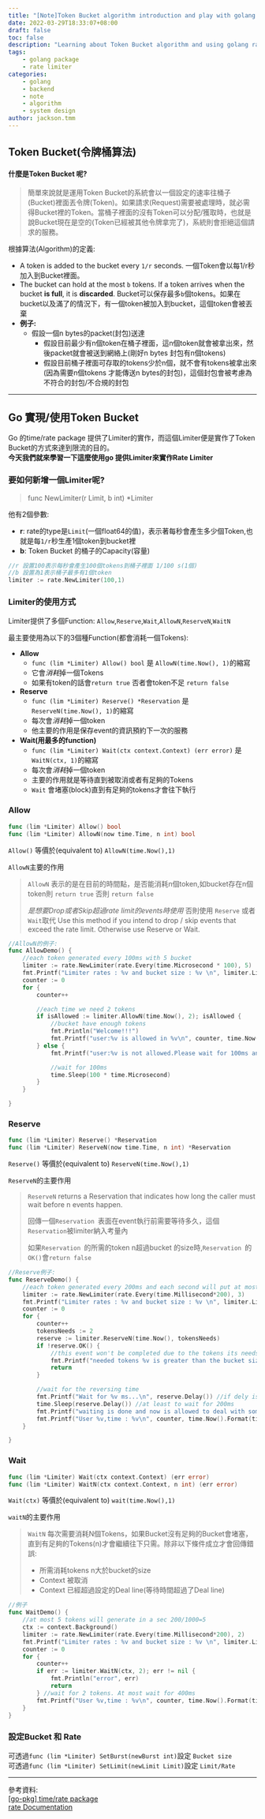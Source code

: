 ```yaml
---
title: "[Note]Token Bucket algorithm introduction and play with golang rate Limiter"
date: 2022-03-29T18:33:07+08:00
draft: false
toc: false
description: "Learning about Token Bucket algorithm and using golang rate package for implementating the limiter"
tags: 
    - golang package
    - rate limiter
categories:
    - golang
    - backend
    - note
    - algorithm
    - system design
author: jackson.tmm
---
```


## Token Bucket(令牌桶算法)

#### 什麼是Token Bucket 呢?

>   簡單來說就是運用Token Bucket的系統會以一個設定的速率往桶子(Bucket)裡面丟令牌(Token)。如果請求(Request)需要被處理時，就必需得Bucket裡的Token。當桶子裡面的沒有Token可以分配/獲取時，也就是說Bucket現在是空的(Token已經被其他令牌拿完了)，系統則會拒絕這個請求的服務。

根據算法(Algorithm)的定義:

*   A token is added to the bucket every `1/r` seconds. 一個Token會以每1/r秒加入到Bucket裡面。
*   The bucket can hold at the most `b` tokens. If a token arrives when the bucket **is full**, it is **discarded**. Bucket可以保存最多`b`個tokens。如果在bucket以及滿了的情況下，有一個token被加入到bucket，這個token會被丟棄
*   **例子:**
    *   假設一個n bytes的packet(封包)送達
        *   假設目前最少有n個token在桶子裡面，這n個token就會被拿出來，然後packet就會被送到網絡上(剛好n bytes 封包有n個tokens)
        *   假設目前桶子裡面可存取的tokens少於n個，就不會有tokens被拿出來(因為需要n個tokens 才能傳送n bytes的封包)，這個封包會被考慮為不符合的封包/不合規的封包

---

## Go 實現/使用Token Bucket 
Go 的time/rate package 提供了Limiter的實作，而這個Limiter便是實作了Token Bucket的方式來達到限流的目的。  
**今天我們就來學習一下這麼使用go 提供Limiter來實作Rate Limiter**  
### 要如何新增一個Limiter呢? 

>   func NewLimiter(r Limit, b int) *Limiter

他有2個參數:

*   **r**: rate的type是`Limit`(一個float64的值)，表示著每秒會產生多少個Token,也就是每`1/r`秒生產1個token到bucket裡
*   **b**: Token Bucket 的桶子的Capacity(容量)

```go
//r 設置100表示每秒會產生100個tokens到桶子裡面 1/100 s(1個)
//b 設置為1表示桶子最多有1個token
limiter := rate.NewLimiter(100,1)
```

### Limiter的使用方式

Limiter提供了多個Function: `Allow`,`Reserve`,`Wait`,`AllowN`,`ReserveN`,`WaitN`

最主要使用為以下的3個種Function(都會消耗一個Tokens): 

*   **Allow**
    *   ```func (lim *Limiter) Allow() bool``` 是 `AllowN(time.Now(), 1)`的縮寫
    *   它會*消耗*掉一個Tokens
    *   如果有token的話會`return true` 否者會token不足 `return false` 
*   **Reserve**
    *   ```func (lim *Limiter) Reserve() *Reservation```  是 ```ReserveN(time.Now(), 1)```的縮寫
    *   每次會*消耗*掉一個token
    *   他主要的作用是保存event的資訊預約下一次的服務
*   **Wait(用最多的function)**
    *   ```func (lim *Limiter) Wait(ctx context.Context) (err error)```  是 ```WaitN(ctx, 1)```的縮寫
    *   每次會*消耗*掉一個token
    *   主要的作用就是等待直到被取消或者有足夠的Tokens
    *   `Wait` 會堵塞(block)直到有足夠的tokens才會往下執行



### Allow

```go
func (lim *Limiter) Allow() bool
func (lim *Limiter) AllowN(now time.Time, n int) bool
```

`Allow()` 等價於(equivalent to) `AllowN(time.Now(),1)`

`AllowN`主要的作用

>   `AllowN` 表示的是在目前的時間點，是否能消耗n個token,如bucket存在n個token則 `return true` 否則 `return false`
>
>   *是想要Drop或者Skip超過rate limit的events時使用* 否則使用 `Reserve` 或者`Wait`取代
>   Use this method if you intend to drop / skip events that exceed the rate limit. Otherwise use Reserve or Wait.

```go
//AllowN的例子:
func AllowDemo() {
	//each token generated every 100ms with 5 bucket
	limiter := rate.NewLimiter(rate.Every(time.Microsecond * 100), 5)
	fmt.Printf("Limiter rates : %v and bucket size : %v \n", limiter.Limit(), limiter.Burst())
	counter := 0
	for {
		counter++

		//each time we need 2 tokens
		if isAllowed := limiter.AllowN(time.Now(), 2); isAllowed {
			//bucket have enough tokens
			fmt.Println("Welcome!!!")
			fmt.Printf("user:%v is allowed in %v\n", counter, time.Now().Format(time.RFC3339))
		} else {
			fmt.Printf("user:%v is not allowed.Please wait for 100ms and try again later\n", counter)

			//wait for 100ms
			time.Sleep(100 * time.Microsecond)
		}
	}

}

```

### Reserve

```go
func (lim *Limiter) Reserve() *Reservation
func (lim *Limiter) ReserveN(now time.Time, n int) *Reservation
```

`Reserve()` 等價於(equivalent to) `ReserveN(time.Now(),1)`

`ReserveN`的主要作用

>   `ReserveN` returns a Reservation that indicates how long the caller must wait before n events happen. 
>
>   回傳一個`Reservation `表面在event執行前需要等待多久，這個`Reservation`被limiter納入考量內
>
>   如果`Reservation `的所需的token n超過bucket 的size時,`Reservation `的`OK()`會`return false`

```go
//Reserve例子:
func ReserveDemo() {
	//each token generated every 200ms and each second will put at most 5 tokens to bucket
	limiter := rate.NewLimiter(rate.Every(time.Millisecond*200), 3)
	fmt.Printf("Limiter rates : %v and bucket size : %v \n", limiter.Limit(), limiter.Burst())
	counter := 0
	for {
		counter++
		tokensNeeds := 2
		reserve := limiter.ReserveN(time.Now(), tokensNeeds)
		if !reserve.OK() {
			//this event won't be completed due to the tokens its needs
			fmt.Printf("needed tokens %v is greater than the bucket size %v\n", tokensNeeds, limiter.Burst())
			return
		}

		//wait for the reversing time
		fmt.Printf("Wait for %v ms...\n", reserve.Delay()) //if dely is 0 that means no need to wait~
		time.Sleep(reserve.Delay()) //at least to wait for 200ms
		fmt.Printf("waiting is done and now is allowed to deal with some tasks...\n")
		fmt.Printf("User %v,time : %v\n", counter, time.Now().Format(time.RFC3339))
	}

}

```

### Wait

```go
func (lim *Limiter) Wait(ctx context.Context) (err error)
func (lim *Limiter) WaitN(ctx context.Context, n int) (err error)
```

`Wait(ctx)` 等價於(equivalent to) `wait(time.Now(),1)`

`waitN`的主要作用

>`WaitN` 每次需要消耗N個Tokens，如果Bucket沒有足夠的Bucket會堵塞，直到有足夠的Tokens(n)才會繼續往下只需。除非以下條件成立才會回傳錯誤:
>
>*   所需消耗tokens n大於bucket的size
>*   Context 被取消
>*   Context 已經超過設定的Deal line(等待時間超過了Deal line)

```go
//例子
func WaitDemo() {
	//at most 5 tokens will generate in a sec 200/1000=5
	ctx := context.Background()
	limiter := rate.NewLimiter(rate.Every(time.Millisecond*200), 2)
	fmt.Printf("Limiter rates : %v and bucket size : %v \n", limiter.Limit(), limiter.Burst())
	counter := 0
	for {
		counter++
		if err := limiter.WaitN(ctx, 2); err != nil {
			fmt.Println("error", err)
			return
		} //wait for 2 tokens. At most wait for 400ms
		fmt.Printf("User %v,time : %v\n", counter, time.Now().Format(time.RFC1123))
	}
}
```

### 設定Bucket 和 Rate

可透過`func (lim *Limiter) SetBurst(newBurst int)`設定 `Bucket size`  
可透過`func (lim *Limiter) SetLimit(newLimit Limit)`設定 `Limit/Rate`

---
參考資料:  
[[go-pkg] time/rate package](https://pjchender.blogspot.com/2020/11/go-pkg-timerate-package.html)  
[rate Documentation](https://pkg.go.dev/golang.org/x/time/rate)